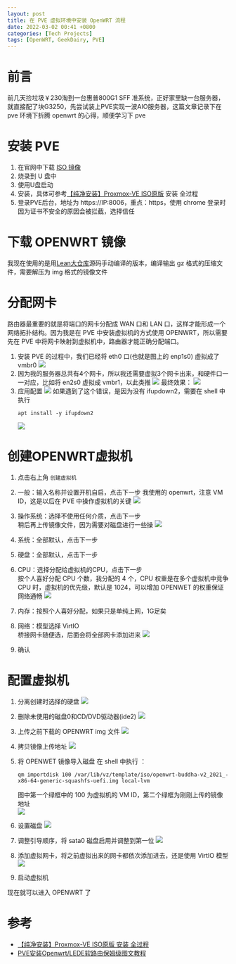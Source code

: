 ```yaml
---
layout: post
title: 在 PVE 虚拟环境中安装 OpenWRT 流程
date: 2022-03-02 00:41 +0800
categories: [Tech Projects] 
tags: [OpenWRT, GeekDairy, PVE]
---
```


# 前言
前几天捡垃圾￥230淘到一台惠普800G1 SFF 准系统，正好家里缺一台服务器，就直接配了块G3250，先尝试装上PVE实现一波AIO服务器，这篇文章记录下在 pve 环境下折腾 openwrt 的心得，顺便学习下 pve

# 安装 PVE
1. 在官网中下载 [ISO 镜像](https://www.proxmox.com/en/downloads/category/iso-images-pve)
2. 烧录到 U 盘中
3. 使用U盘启动
4. 安装，具体可参考[【纯净安装】Proxmox-VE ISO原版](https://www.cxthhhhh.com/2020/09/21/pure-installation-the-whole-installation-process-of-the-original-proxmox-ve-iso.html) 安装 全过程
5. 登录PVE后台，地址为 https://IP:8006，重点：https，使用 chrome 登录时因为证书不安全的原因会被拦截，选择信任

# 下载 OPENWRT 镜像
我现在使用的是用[Lean大仓库](https://github.com/coolsnowwolf/lede)源码手动编译的版本，编译输出 gz 格式的压缩文件，需要解压为 img 格式的镜像文件

# 分配网卡
路由器最重要的就是将端口的网卡分配成 WAN 口和 LAN 口，这样才能形成一个网络拓扑结构。因为我是在 PVE 中安装虚拟机的方式使用 OPENWRT，所以需要先在 PVE 中将网卡映射到虚拟机中，路由器才能正确分配端口。 

1. 安装 PVE 的过程中，我们已经将 eth0 口(也就是图上的 enp1s0) 虚拟成了 vmbr0
   ![](https://cdn.jsdelivr.net/gh/jiz4oh/backups@master/img/20210206155524.png)
2. 因为我的服务器总共有4个网卡，所以我还需要虚拟3个网卡出来，和硬件口一一对应，比如将 en2s0 虚拟成 vmbr1，以此类推
   ![](https://cdn.jsdelivr.net/gh/jiz4oh/backups@master/img/telegram-cloud-photo-size-5-6123167585387260669-y.jpg)
   最终效果：
   ![](https://cdn.jsdelivr.net/gh/jiz4oh/backups@master/img/2021-02-06-16-02-45.png)
3. 应用配置
   ![](https://cdn.jsdelivr.net/gh/jiz4oh/backups@master/img/2021-02-06-16-04-34.png)
   如果遇到了这个错误，是因为没有 ifupdown2，需要在 shell 中执行 
   ```shell
   apt install -y ifupdown2
   ```
   ![](https://cdn.jsdelivr.net/gh/jiz4oh/backups@master/img/2021-02-06-16-05-23.jpg)


# 创建OPENWRT虚拟机
1. 点击右上角 `创建虚拟机`

2. 一般：输入名称并设置开机自启，点击下一步
我使用的 openwrt，注意 VM ID，这是以后在 PVE 中操作虚拟机的关键
  ![](https://cdn.jsdelivr.net/gh/jiz4oh/backups@master/img/2021-02-06-16-07-58.png)
3. 操作系统：选择不使用任何介质，点击下一步<br>稍后再上传镜像文件，因为需要对磁盘进行一些操
   ![](https://cdn.jsdelivr.net/gh/jiz4oh/backups@master/img/2021-02-06-16-09-07.png)
4. 系统：全部默认，点击下一步
5. 硬盘：全部默认，点击下一步
6. CPU：选择分配给虚拟机的CPU，点击下一步<br>按个人喜好分配 CPU 个数，我分配的 4 个，CPU 权重是在多个虚拟机中竞争 CPU 时，虚拟机的优先级，默认是 1024，可以增加 OPENWET 的权重保证网络通畅
   ![](https://cdn.jsdelivr.net/gh/jiz4oh/backups@master/img/2021-02-06-16-16-55.png)
7. 内存：按照个人喜好分配，如果只是单纯上网，1G足矣
8. 网络：模型选择 VirtIO<br>桥接网卡随便选，后面会将全部网卡添加进来
   ![](https://cdn.jsdelivr.net/gh/jiz4oh/backups@master/img/2021-02-06-16-21-07.png)
9. 确认


# 配置虚拟机
1. 分离创建时选择的硬盘
  ![](https://cdn.jsdelivr.net/gh/jiz4oh/backups@master/img/2021-02-06-16-24-12.png)

2. 删除未使用的磁盘0和CD/DVD驱动器(ide2)
  ![](https://cdn.jsdelivr.net/gh/jiz4oh/backups@master/img/2021-02-06-16-25-38.png)

3. 上传之前下载的 OPENWRT img 文件
  ![](https://cdn.jsdelivr.net/gh/jiz4oh/backups@master/img/2021-02-06-16-29-01.png)

4. 拷贝镜像上传地址
  ![](https://cdn.jsdelivr.net/gh/jiz4oh/backups@master/img/2021-02-06-16-31-56.png)

5. 将 OPENWET 镜像导入磁盘 在 shell 中执行 ：
   ```shell
   qm importdisk 100 /var/lib/vz/template/iso/openwrt-buddha-v2_2021_-x86-64-generic-squashfs-uefi.img local-lvm
   ```
   图中第一个绿框中的 100 为虚拟机的 VM ID，第二个绿框为刚刚上传的镜像地址<br>
  ![](https://cdn.jsdelivr.net/gh/jiz4oh/backups@master/img/2021-02-06-16-34-18.png)

6. 设置磁盘
  ![](https://cdn.jsdelivr.net/gh/jiz4oh/backups@master/img/2021-02-06-16-37-42.png)

7. 调整引导顺序，将 sata0 磁盘启用并调整到第一位
  ![](https://cdn.jsdelivr.net/gh/jiz4oh/backups@master/img/2021-02-06-16-42-15.png)

8. 添加虚拟网卡，将之前虚拟出来的网卡都依次添加进去，还是使用 VirtIO 模型
  ![](https://cdn.jsdelivr.net/gh/jiz4oh/backups@master/img/2021-02-06-16-40-30.png)

9. 启动虚拟机


现在就可以进入 OPENWRT 了

# 参考
- [【纯净安装】Proxmox-VE ISO原版 安装 全过程](https://www.cxthhhhh.com/2020/09/21/pure-installation-the-whole-installation-process-of-the-original-proxmox-ve-iso.html)
- [PVE安装Openwrt/LEDE软路由保姆级图文教程](https://www.10bests.com/install-openwrt-lede-on-pve/)

